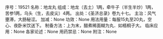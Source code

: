 序号：19521
名称：地龙丸
组成：地龙（去土）1两，牵牛子（半生半炒）1两，苦参1两，乌头（生，去皮尖）4两。
出处：《圣济总录》卷九十七。
主治：风气壅滞，大肠秘涩。
加减：None
功效：None
用法用量：每服15丸至20丸，空心、夜卧米饮送下。
制备方法：上为末，醋煮稀面糊为丸．如梧桐子大。
临床应用：None
各家论述：None
用药禁忌：None
附注：None
